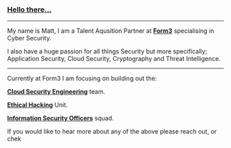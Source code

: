 ### **[Hello there...](https://i.kym-cdn.com/photos/images/original/001/947/998/a66.jpg)**

___

My name is Matt, I am a Talent Aqusition Partner at **[Form3](https://www.form3.tech/)** specialising in Cyber Security. 

I also have a huge passion for all things Security but more specifically; Application Security, Cloud Security, Cryptography and Threat Intelligence. 
___

Currently at Form3 I am focusing on building out the: 

**[Cloud Security Engineering](https://github.com/form3tech-oss/infosec-candidate-pack/blob/master/roles/cse.md)** team. 

**[Ethical Hacking](https://github.com/form3tech-oss/infosec-candidate-pack/blob/master/roles/ethical_hacker.md)** Unit. 

**[Information Security Officers](https://github.com/form3tech-oss/infosec-candidate-pack/blob/master/roles/iso.md)** squad. 

If you would like to hear more about any of the above please reach out, or chek 



<!--
**Matt-Hockey-Form3/matt-hockey-form3** is a ✨ _special_ ✨ repository because its `README.md` (this file) appears on your GitHub profile.

Here are some ideas to get you started:

- 🔭 I’m currently working on ...
- 🌱 I’m currently learning ...
- 👯 I’m looking to collaborate on ...
- 🤔 I’m looking for help with ...
- 💬 Ask me about ...
- 📫 How to reach me: ...
- 😄 Pronouns: ...
- ⚡ Fun fact: ...
-->
